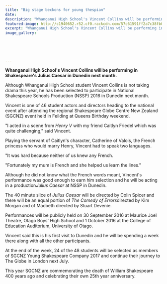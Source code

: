 ```yaml
---
title: "Big stage beckons for young thespian"
date: 
description: "Whanganui High School's Vincent Collins will be performing in Shakespeare's Julius Caesar in Dunedin next month, Wanganui Chronicle article on 26/8/16..."
featured-image: http://c1940652.r52.cf0.rackcdn.com/57c61591ff2a7c38fb00191b/Vincent-Collins-perf-in-Shakespeares-Julius-Caesar-in-Dunedin-chron-29-Aug.jpg
excerpt: "Whanganui High School's Vincent Collins will be performing in Shakespeare's Julius Caesar in Dunedin next month."
image_gallery:
    
    
    
    
    
---
```


<p><strong>Whanganui High School's Vincent Collins will be performing in Shakespeare's Julius Caesar in Dunedin next month.</strong></p>
<p>Although Whanganui High School student Vincent Collins is not taking drama this year, he has been selected to participate in National Shakespeare Schools Production (NSSP) 2016 in Dunedin next month.</p>
<p>Vincent is one of 46 student actors and directors heading to the national event after attending the regional Shakespeare Globe Centre New Zealand (SGCNZ) event held in Feilding at Queens Birthday weekend.</p>
<p>"I acted in a scene from&nbsp;<em>Henry V</em>&nbsp;with my friend Caitlyn Friedel which was quite challenging," said Vincent.</p>
<p>Playing the servant of Caitlyn's character, Catherine of Valois, the French princess who would marry Henry, Vincent had to speak two languages.</p>
<p>"It was hard because neither of us knew any French.</p>
<p>"Fortunately my mum is French and she helped us learn the lines."</p>
<p>Although he did not know what the French words meant, Vincent's performance was good enough to earn him selection and he will be acting in a production<em>Julius Caesar</em>&nbsp;at NSSP in Dunedin.</p>
<p>The 40 minute slice of&nbsp;<em>Julius Caesar</em>&nbsp;will be directed by Colin Spicer and there will be an equal portion of&nbsp;<em>The Comedy of Errors</em>directed by Kim Morgan and of Macbeth directed by Stuart Devenie.</p>
<p>Performances will be publicly held on 30 September 2016 at Maurice Joel Theatre, Otago Boys' High School and 1 October 2016 at the College of Education Auditorium, University of Otago.</p>
<p>Vincent said this is his first visit to Dunedin and he will be spending a week there along with all the other participants.</p>
<p>At the end of the week, 24 of the 48 students will be selected as members of SGCNZ Young Shakespeare Company 2017 and continue their journey to The Globe in London next July.</p>
<p>This year SGCNZ are commemorating the death of William Shakespeare 400 years ago and celebrating their own 25th year anniversary.</p>


